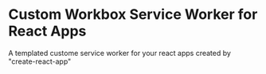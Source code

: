 # Custom Workbox Service Worker for React Apps
A templated custome service worker for your react apps created by "create-react-app"
